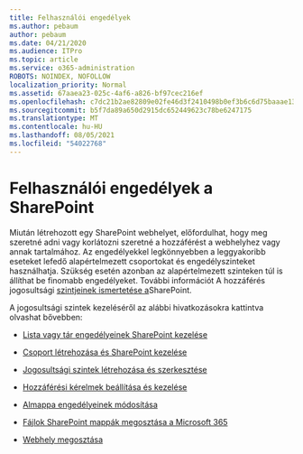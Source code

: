 ```yaml
---
title: Felhasználói engedélyek
ms.author: pebaum
author: pebaum
ms.date: 04/21/2020
ms.audience: ITPro
ms.topic: article
ms.service: o365-administration
ROBOTS: NOINDEX, NOFOLLOW
localization_priority: Normal
ms.assetid: 67aaea23-025c-4af6-a826-bf97cec216ef
ms.openlocfilehash: c7dc21b2ae82809e02fe46d3f2410498b0ef3b6c6d75baaae1361b29a4d387d6
ms.sourcegitcommit: b5f7da89a650d2915dc652449623c78be6247175
ms.translationtype: MT
ms.contentlocale: hu-HU
ms.lasthandoff: 08/05/2021
ms.locfileid: "54022768"
---
```

# <a name="user-permissions-in-sharepoint"></a>Felhasználói engedélyek a SharePoint

Miután létrehozott egy SharePoint webhelyet, előfordulhat, hogy meg szeretné adni vagy korlátozni szeretné a hozzáférést a webhelyhez vagy annak tartalmához. Az engedélyekkel legkönnyebben a leggyakoribb [](https://docs.microsoft.com/sharepoint/default-sharepoint-groups) eseteket lefedő alapértelmezett csoportokat és engedélyszinteket használhatja. Szükség esetén azonban az alapértelmezett szinteken túl is állíthat be finomabb engedélyeket. További információt A hozzáférés jogosultsági [szintjeinek ismertetése a](https://docs.microsoft.com/sharepoint/understanding-permission-levels)SharePoint.

A jogosultsági szintek kezeléséről az alábbi hivatkozásokra kattintva olvashat bővebben:

- [Lista vagy tár engedélyeinek SharePoint kezelése](https://support.office.com/article/customize-permissions-for-a-sharepoint-list-or-library-02d770f3-59eb-4910-a608-5f84cc297782)

- [Csoport létrehozása és SharePoint kezelése](https://docs.microsoft.com/sharepoint/customize-sharepoint-site-permissions)

- [Jogosultsági szintek létrehozása és szerkesztése](https://docs.microsoft.com/sharepoint/how-to-create-and-edit-permission-levels)

- [Hozzáférési kérelmek beállítása és kezelése](https://support.office.com/article/set-up-and-manage-access-requests-94b26e0b-2822-49d4-929a-8455698654b3)

- [Almappa engedélyeinek módosítása](https://support.office.com/article/change-the-permissions-on-a-subfolder-5427bd7c-f20a-4f75-8cf2-5359dd45a1a6)

- [Fájlok SharePoint mappák megosztása a Microsoft 365](https://support.office.com/article/share-sharepoint-files-or-folders-1fe37332-0f9a-4719-970e-d2578da4941c)

- [Webhely megosztása](https://support.office.com/article/share-a-site-958771a8-d041-4eb8-b51c-afea2eae3658)
